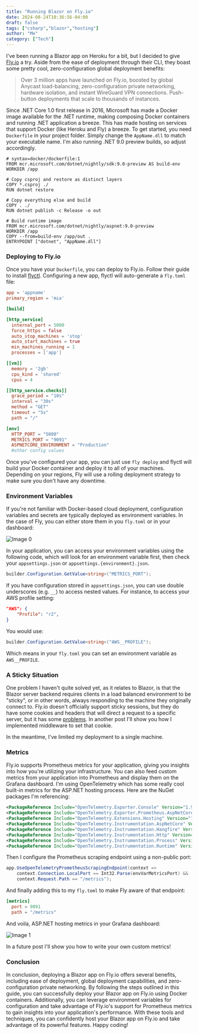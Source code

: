 ```yaml
---
title: "Running Blazor on Fly.io"
date: 2024-08-24T10:36:56-04:00
draft: false
tags: ["csharp","blazor","hosting"]
author: "Me"
category: ["Tech"]
---
```


I've been running a Blazor app on Heroku for a bit, but I decided to give [Fly.io](https://fly.io) a try. Aside from the ease of deployment through their CLI, they boast some pretty cool, zero-configuration global deployment benefits:

> Over 3 million apps have launched on Fly.io, boosted by global Anycast load-balancing, zero-configuration private networking, hardware isolation, and instant WireGuard VPN connections. Push-button deployments that scale to thousands of instances.

Since .NET Core 1.0 first release in 2016, Microsoft has made a Docker image available for the .NET runtime, making composing Docker containers and running .NET application a breeze. This has made hosting on services that support Docker (like Heroku and Fly) a breeze. To get started, you need `Dockerfile` in your project folder. Simply change the `AppName.dll` to match your executable name. I'm also running .NET 9.0 preview builds, so adjust accordingly.

```docker
# syntax=docker/dockerfile:1
FROM mcr.microsoft.com/dotnet/nightly/sdk:9.0-preview AS build-env
WORKDIR /app
    
# Copy csproj and restore as distinct layers
COPY *.csproj ./
RUN dotnet restore
    
# Copy everything else and build
COPY . ./
RUN dotnet publish -c Release -o out
    
# Build runtime image
FROM mcr.microsoft.com/dotnet/nightly/aspnet:9.0-preview
WORKDIR /app
COPY --from=build-env /app/out .
ENTRYPOINT ["dotnet", "AppName.dll"]
```

### Deploying to Fly.io

Once you have your `Dockerfile`, you can deploy to Fly.io. Follow their guide to install [flyctl](https://fly.io/docs/flyctl/install/). Configuring a new app, flyctl will auto-generate a `fly.toml` file:

```toml
app = 'appname'
primary_region = 'mia'

[build]

[http_service]
  internal_port = 5000
  force_https = false
  auto_stop_machines = 'stop'
  auto_start_machines = true
  min_machines_running = 1
  processes = ['app']

[[vm]]
  memory = '2gb'
  cpu_kind = 'shared'
  cpus = 4

[[http_service.checks]]
  grace_period = "10s"
  interval = "30s"
  method = "GET"
  timeout = "5s"
  path = "/"

[env]
  HTTP_PORT = "5000"
  METRICS_PORT = "9091"
  ASPNETCORE_ENVIRONMENT = "Production"
  #other config values
```

Once you've configured your app, you can just use `fly deploy` and flyctl will build your Docker container and deploy it to all of your machines. Depending on your regions, Fly will use a rolling deployment strategy to make sure you don't have any downtime.

### Environment Variables

If you're not familiar with Docker-based cloud deployment, configuration variables and secrets are typically deployed as environment variables. In the case of Fly, you can either store them in you `fly.toml` or in your dashboard:

![Image 0](../../images/running-blazor-on-flyio_1724511530452.png)  

In your application, you can access your environment variables using the following code, which will look for an environment variable first, then check your `appsettings.json` or `appsettings.{environment}.json`. 

```csharp
builder.Configuration.GetValue<string>("METRICS_PORT");
```

If you have configuration stored in `appsettings.json`, you can use double underscores (e.g. `__`) to access nested values. For instance, to access your AWS profile setting:

```json
"AWS": {
    "Profile": "r2",
}
```

You would use:

```csharp
builder.Configuration.GetValue<string>("AWS__PROFILE");
```

Which means in your `fly.toml` you can set an environment variable as `AWS__PROFILE`. 

### A Sticky Situation

One problem I haven't quite solved yet, as it relates to Blazor, is that the Blazor server backend requires clients in a load balanced environment to be "sticky", or in other words, always responding to the machine they originally connect to. Fly.io doesn't officially support sticky sessions, but they do have some cookies and headers that will direct a request to a specific server, but it has some [problems](https://community.fly.io/t/503-using-fly-machine-id-cookie/21430). In another post I'll show you how I implemented middleware to set that cookie.

In the meantime, I've limited my deployment to a single machine.

### Metrics

Fly.io supports Prometheus metrics for your application, giving you insights into how you're utilizing your infrastructure. You can also feed custom metrics from your application into Prometheus and display them on the Grafana dashboard. I'm using OpenTelemetry which has some really cool built-in metrics for the ASP.NET hosting process. Here are the NuGet packages I'm referencing:

```xml
<PackageReference Include="OpenTelemetry.Exporter.Console" Version="1.9.0" />
<PackageReference Include="OpenTelemetry.Exporter.Prometheus.AspNetCore" Version="1.9.0-beta.2" />
<PackageReference Include="OpenTelemetry.Extensions.Hosting" Version="1.9.0" />
<PackageReference Include="OpenTelemetry.Instrumentation.AspNetCore" Version="1.9.0" />
<PackageReference Include="OpenTelemetry.Instrumentation.Hangfire" Version="1.6.0-beta.1" />
<PackageReference Include="OpenTelemetry.Instrumentation.Http" Version="1.9.0" />
<PackageReference Include="OpenTelemetry.Instrumentation.Process" Version="0.5.0-beta.6" />
<PackageReference Include="OpenTelemetry.Instrumentation.Runtime" Version="1.9.0" />
```

Then I configure the Prometheus scraping endpoint using a non-public port:

```csharp
app.UseOpenTelemetryPrometheusScrapingEndpoint(context => 
    context.Connection.LocalPort == Int32.Parse(envVarMetricsPort) &&
    context.Request.Path == "/metrics");
```

And finally adding this to my `fly.toml` to make Fly aware of that endpoint:

```toml
[metrics]
  port = 9091
  path = "/metrics"
```

And voila, ASP.NET hosting metrics in your Grafana dashboard:

![Image 1](../../images/running-blazor-on-flyio_1724512742188.png)

In a future post I'll show you how to write your own custom metrics!

### Conclusion

In conclusion, deploying a Blazor app on Fly.io offers several benefits, including ease of deployment, global deployment capabilities, and zero-configuration private networking. By following the steps outlined in this guide, you can successfully deploy your Blazor app on Fly.io using Docker containers. Additionally, you can leverage environment variables for configuration and take advantage of Fly.io's support for Prometheus metrics to gain insights into your application's performance. With these tools and techniques, you can confidently host your Blazor app on Fly.io and take advantage of its powerful features. Happy coding!